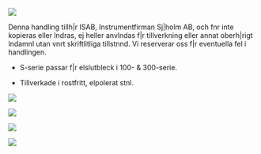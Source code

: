 ![](_page_0_Figure_0.jpeg)

Denna handling tillh|r ISAB, Instrumentfirman Sj|holm AB, och fnr inte kopieras eller lndras, ej heller anvlndas f|r tillverkning eller annat oberh|rigt lndamnl utan vnrt skriftlitliga tillstnnd. Vi reserverar oss f|r eventuella fel i handlingen.

- S-serie passar f|r elslutbleck i 100- & 300-serie.

- Tillverkade i rostfritt, elpolerat stnl.

![](_page_0_Picture_6.jpeg)

![](_page_0_Figure_3.jpeg)

![](_page_0_Figure_1.jpeg)

![](_page_0_Figure_2.jpeg)